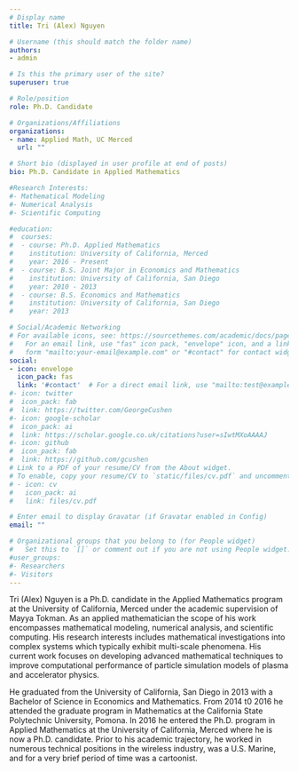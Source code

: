 ```yaml
---
# Display name
title: Tri (Alex) Nguyen

# Username (this should match the folder name)
authors:
- admin

# Is this the primary user of the site?
superuser: true

# Role/position
role: Ph.D. Candidate

# Organizations/Affiliations
organizations:
- name: Applied Math, UC Merced
  url: ""

# Short bio (displayed in user profile at end of posts)
bio: Ph.D. Candidate in Applied Mathematics

#Research Interests:
#- Mathematical Modeling
#- Numerical Analysis
#- Scientific Computing

#education:
#  courses:
#  - course: Ph.D. Applied Mathematics
#    institution: University of California, Merced
#    year: 2016 - Present
#  - course: B.S. Joint Major in Economics and Mathematics
#    institution: University of California, San Diego
#    year: 2010 - 2013
#  - course: B.S. Economics and Mathematics
#    institution: University of California, San Diego
#    year: 2013

# Social/Academic Networking
# For available icons, see: https://sourcethemes.com/academic/docs/page-builder/#icons
#   For an email link, use "fas" icon pack, "envelope" icon, and a link in the
#   form "mailto:your-email@example.com" or "#contact" for contact widget.
social:
- icon: envelope
  icon_pack: fas
  link: '#contact'  # For a direct email link, use "mailto:test@example.org".
#- icon: twitter
#  icon_pack: fab
#  link: https://twitter.com/GeorgeCushen
#- icon: google-scholar
#  icon_pack: ai
#  link: https://scholar.google.co.uk/citations?user=sIwtMXoAAAAJ
#- icon: github
#  icon_pack: fab
#  link: https://github.com/gcushen
# Link to a PDF of your resume/CV from the About widget.
# To enable, copy your resume/CV to `static/files/cv.pdf` and uncomment the lines below.
# - icon: cv
#   icon_pack: ai
#   link: files/cv.pdf

# Enter email to display Gravatar (if Gravatar enabled in Config)
email: ""

# Organizational groups that you belong to (for People widget)
#   Set this to `[]` or comment out if you are not using People widget.
#user_groups:
#- Researchers
#- Visitors
---
```


Tri (Alex) Nguyen is a Ph.D. candidate in the Applied Mathematics program at the University of California, Merced under the academic supervision of Mayya Tokman. As an applied mathematician the scope of his work encompasses mathematical modeling, numerical analysis, and scientific computing. His research interests includes mathematical investigations into complex systems which typically exhibit multi-scale phenomena. His current work focuses on developing advanced mathematical techniques to improve computational performance of particle simulation models of plasma and accelerator physics.

He graduated from the University of California, San Diego in 2013 with a Bachelor of Science in Economics and Mathematics. From 2014 t0 2016 he attended the graduate program in Mathematics at the California State Polytechnic University, Pomona. In 2016 he entered the Ph.D. program in Applied Mathematics at the University of California, Merced where he is now a Ph.D. candidate. Prior to his academic trajectory, he worked in numerous technical positions in the wireless industry, was a U.S. Marine, and for a very brief period of time was a cartoonist.
